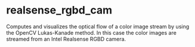 # realsense_rgbd_cam

Computes and visualizes the optical flow of a color image stream by using the OpenCV Lukas-Kanade method. In this case the color images are streamed from an Intel Realsense RGBD camera.

